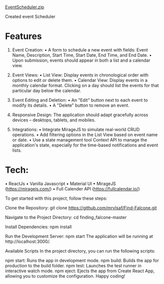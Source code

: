 [EventScheduler.zip](https://github.com/mrvlsaf/Event-Scheduler/files/12653531/EventScheduler.zip)

Created event Scheduler

# Features
1. Event Creation:
•	A form to schedule a new event with fields: Event Name, Description, Start Time, Start Date, End Time, and End Date.
•	Upon submission, events should appear in both a list and a calendar view.

2. Event Views:
•	List View: Display events in chronological order with options to edit or delete them.
•	Calendar View: Display events in a monthly calendar format. Clicking on a day should list the events for that particular day below the calendar.

3. Event Editing and Deletion:
•	An "Edit" button next to each event to modify its details.
•	A "Delete" button to remove an event.

4. Responsive Design:
The application should adapt gracefully across devices – desktops, tablets, and mobiles.

5. Integrations:
•	Integrate MirageJS to simulate real-world CRUD operations.
•	Add filtering options in the List View based on event name or date.
•	Use a state management tool Context API to manage the application's state, especially for the time-based notifications and event lists.

# Tech:
• ReactJs
• Vanilla Javascript
• Material UI
• MirageJS (https://miragejs.com/)
• Full Calender API (https://fullcalendar.io/)

To get started with this project, follow these steps:

Clone the Repository: git clone https://github.com/mrvlsaf/Find-Falcone.git

Navigate to the Project Directory: cd finding_falcone-master

Install Dependencies: npm install

Run the Development Server: npm start The application will be running at http://localhost:3000/.

Available Scripts
In the project directory, you can run the following scripts:

npm start: Runs the app in development mode.
npm build: Builds the app for production to the build folder.
npm test: Launches the test runner in interactive watch mode.
npm eject: Ejects the app from Create React App, allowing you to customize the configuration.
Happy coding!
